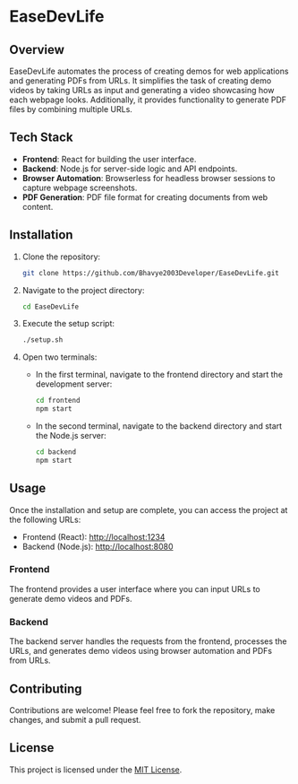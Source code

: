 # EaseDevLife

## Overview
EaseDevLife automates the process of creating demos for web applications and generating PDFs from URLs. It simplifies the task of creating demo videos by taking URLs as input and generating a video showcasing how each webpage looks. Additionally, it provides functionality to generate PDF files by combining multiple URLs.

## Tech Stack
- **Frontend**: React for building the user interface.
- **Backend**: Node.js for server-side logic and API endpoints.
- **Browser Automation**: Browserless for headless browser sessions to capture webpage screenshots.
- **PDF Generation**: PDF file format for creating documents from web content.

## Installation
1. Clone the repository:
   ```bash
   git clone https://github.com/Bhavye2003Developer/EaseDevLife.git

2. Navigate to the project directory:
   ```bash
   cd EaseDevLife
   ```

3. Execute the setup script:
   ```bash
   ./setup.sh
   ```

4. Open two terminals:
   - In the first terminal, navigate to the frontend directory and start the development server:
     ```bash
     cd frontend
     npm start
     ```
   - In the second terminal, navigate to the backend directory and start the Node.js server:
     ```bash
     cd backend
     npm start
     ```

## Usage
Once the installation and setup are complete, you can access the project at the following URLs:
- Frontend (React): [http://localhost:1234](http://localhost:1234)
- Backend (Node.js): [http://localhost:8080](http://localhost:8080)

### Frontend
The frontend provides a user interface where you can input URLs to generate demo videos and PDFs.

### Backend
The backend server handles the requests from the frontend, processes the URLs, and generates demo videos using browser automation and PDFs from URLs.

## Contributing
Contributions are welcome! Please feel free to fork the repository, make changes, and submit a pull request.

## License
This project is licensed under the [MIT License](LICENSE).

